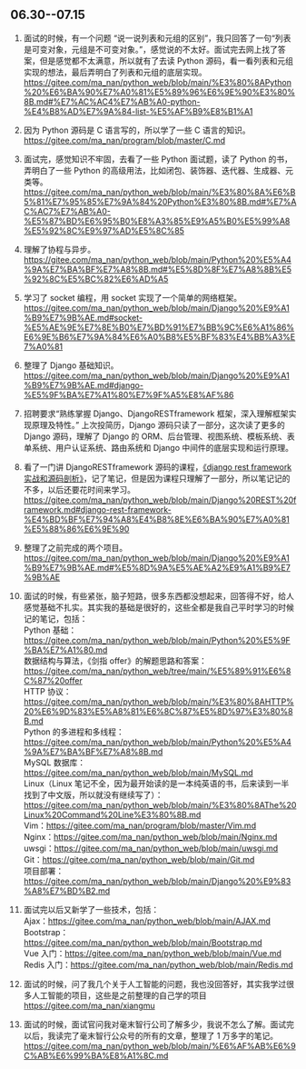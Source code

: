 
## 06.30--07.15  

1. 面试的时候，有一个问题 “说一说列表和元组的区别”，我只回答了一句“列表是可变对象，元组是不可变对象。”，感觉说的不太好。面试完去网上找了答案，但是感觉都不太满意，所以就有了去读 Python 源码，看一看列表和元组实现的想法，最后弄明白了列表和元组的底层实现。https://gitee.com/ma_nan/python_web/blob/main/%E3%80%8APython%20%E6%BA%90%E7%A0%81%E5%89%96%E6%9E%90%E3%80%8B.md#%E7%AC%AC4%E7%AB%A0-python-%E4%B8%AD%E7%9A%84-list-%E5%AF%B9%E8%B1%A1

2. 因为 Python 源码是 C 语言写的，所以学了一些 C 语言的知识。https://gitee.com/ma_nan/program/blob/master/C.md  

3. 面试完，感觉知识不牢固，去看了一些 Python 面试题，读了 Python 的书，弄明白了一些 Python 的高级用法，比如闭包、装饰器、迭代器、生成器、元类等。https://gitee.com/ma_nan/python_web/blob/main/%E3%80%8A%E6%B5%81%E7%95%85%E7%9A%84%20Python%E3%80%8B.md#%E7%AC%AC7%E7%AB%A0-%E5%87%BD%E6%95%B0%E8%A3%85%E9%A5%B0%E5%99%A8%E5%92%8C%E9%97%AD%E5%8C%85  

4. 理解了协程与异步。https://gitee.com/ma_nan/python_web/blob/main/Python%20%E5%A4%9A%E7%BA%BF%E7%A8%8B.md#%E5%8D%8F%E7%A8%8B%E5%92%8C%E5%BC%82%E6%AD%A5  

5. 学习了 socket 编程，用 socket 实现了一个简单的网络框架。https://gitee.com/ma_nan/python_web/blob/main/Django%20%E9%A1%B9%E7%9B%AE.md#socket-%E5%AE%9E%E7%8E%B0%E7%BD%91%E7%BB%9C%E6%A1%86%E6%9E%B6%E7%9A%84%E6%A0%B8%E5%BF%83%E4%BB%A3%E7%A0%81  

6. 整理了 Django 基础知识。https://gitee.com/ma_nan/python_web/blob/main/Django%20%E9%A1%B9%E7%9B%AE.md#django-%E5%9F%BA%E7%A1%80%E7%9F%A5%E8%AF%86  

7. 招聘要求“熟练掌握 Django、DjangoRESTframework 框架，深入理解框架实现原理及特性。” 上次投简历，Django 源码只读了一部分，这次读了更多的 Django 源码，理解了 Django 的 ORM、后台管理、视图系统、模板系统、表单系统、用户认证系统、路由系统和 Django 中间件的底层实现和运行原理。  

8. 看了一门讲 DjangoRESTframework 源码的课程，[《django rest framework 实战和源码剖析》](https://www.bilibili.com/video/BV1as411M7Zr?p=1)，记了笔记，但是因为课程只理解了一部分，所以笔记记的不多，以后还要花时间来学习。https://gitee.com/ma_nan/python_web/blob/main/Django%20REST%20framework.md#django-rest-framework-%E4%BD%BF%E7%94%A8%E4%B8%8E%E6%BA%90%E7%A0%81%E5%88%86%E6%9E%90  

9. 整理了之前完成的两个项目。https://gitee.com/ma_nan/python_web/blob/main/Django%20%E9%A1%B9%E7%9B%AE.md#%E5%8D%9A%E5%AE%A2%E9%A1%B9%E7%9B%AE  

10. 面试的时候，有些紧张，脑子短路，很多东西都没想起来，回答得不好，给人感觉基础不扎实。其实我的基础是很好的，这些全都是我自己平时学习的时候记的笔记，包括：  
Python 基础：https://gitee.com/ma_nan/python_web/blob/main/Python%20%E5%9F%BA%E7%A1%80.md  
数据结构与算法，《剑指 offer》的解题思路和答案：https://gitee.com/ma_nan/python_web/tree/main/%E5%89%91%E6%8C%87%20offer  
HTTP 协议：https://gitee.com/ma_nan/python_web/blob/main/%E3%80%8AHTTP%20%E6%9D%83%E5%A8%81%E6%8C%87%E5%8D%97%E3%80%8B.md  
Python 的多进程和多线程：https://gitee.com/ma_nan/python_web/blob/main/Python%20%E5%A4%9A%E7%BA%BF%E7%A8%8B.md  
MySQL 数据库：https://gitee.com/ma_nan/python_web/blob/main/MySQL.md  
Linux（Linux 笔记不全，因为最开始读的是一本纯英语的书，后来读到一半找到了中文版，所以就没有继续写了）：https://gitee.com/ma_nan/python_web/blob/main/%E3%80%8AThe%20Linux%20Command%20Line%E3%80%8B.md  
Vim：https://gitee.com/ma_nan/program/blob/master/Vim.md  
Nginx：https://gitee.com/ma_nan/python_web/blob/main/Nginx.md  
uwsgi：https://gitee.com/ma_nan/python_web/blob/main/uwsgi.md  
Git：https://gitee.com/ma_nan/python_web/blob/main/Git.md  
项目部署：https://gitee.com/ma_nan/python_web/blob/main/Django%20%E9%83%A8%E7%BD%B2.md  

11. 面试完以后又新学了一些技术，包括：  
Ajax：https://gitee.com/ma_nan/python_web/blob/main/AJAX.md
Bootstrap：https://gitee.com/ma_nan/python_web/blob/main/Bootstrap.md  
Vue 入门：https://gitee.com/ma_nan/python_web/blob/main/Vue.md  
Redis 入门：https://gitee.com/ma_nan/python_web/blob/main/Redis.md  

12. 面试的时候，问了我几个关于人工智能的问题，我也没回答好，其实我学过很多人工智能的项目，这些是之前整理的自己学的项目  
https://gitee.com/ma_nan/xiangmu  

13. 面试的时候，面试官问我对毫末智行公司了解多少，我说不怎么了解。面试完以后，我读完了毫末智行公众号的所有的文章，整理了 1 万多字的笔记。  
https://gitee.com/ma_nan/python_web/blob/main/%E6%AF%AB%E6%9C%AB%E6%99%BA%E8%A1%8C.md  



